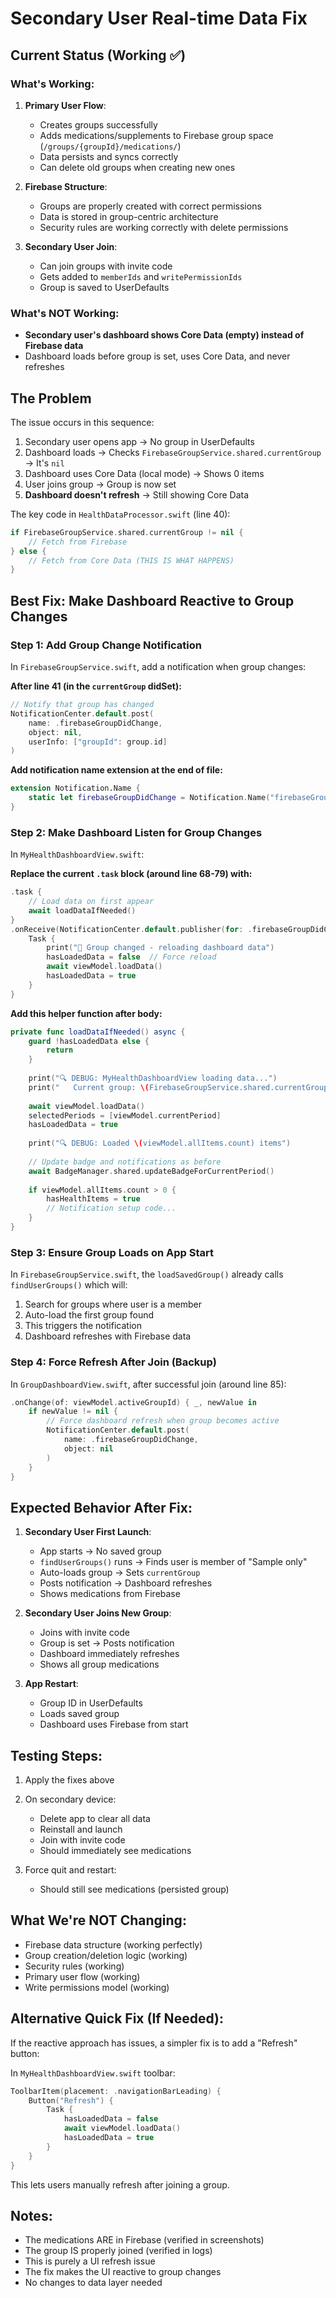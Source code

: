 # Secondary User Real-time Data Fix

## Current Status (Working ✅)

### What's Working:
1. **Primary User Flow**: 
   - Creates groups successfully
   - Adds medications/supplements to Firebase group space (`/groups/{groupId}/medications/`)
   - Data persists and syncs correctly
   - Can delete old groups when creating new ones

2. **Firebase Structure**:
   - Groups are properly created with correct permissions
   - Data is stored in group-centric architecture
   - Security rules are working correctly with delete permissions

3. **Secondary User Join**:
   - Can join groups with invite code
   - Gets added to `memberIds` and `writePermissionIds`
   - Group is saved to UserDefaults

### What's NOT Working:
- **Secondary user's dashboard shows Core Data (empty) instead of Firebase data**
- Dashboard loads before group is set, uses Core Data, and never refreshes

## The Problem

The issue occurs in this sequence:
1. Secondary user opens app → No group in UserDefaults
2. Dashboard loads → Checks `FirebaseGroupService.shared.currentGroup` → It's `nil`
3. Dashboard uses Core Data (local mode) → Shows 0 items
4. User joins group → Group is now set
5. **Dashboard doesn't refresh** → Still showing Core Data

The key code in `HealthDataProcessor.swift` (line 40):
```swift
if FirebaseGroupService.shared.currentGroup != nil {
    // Fetch from Firebase
} else {
    // Fetch from Core Data (THIS IS WHAT HAPPENS)
}
```

## Best Fix: Make Dashboard Reactive to Group Changes

### Step 1: Add Group Change Notification

In `FirebaseGroupService.swift`, add a notification when group changes:

**After line 41 (in the `currentGroup` didSet):**
```swift
// Notify that group has changed
NotificationCenter.default.post(
    name: .firebaseGroupDidChange,
    object: nil,
    userInfo: ["groupId": group.id]
)
```

**Add notification name extension at the end of file:**
```swift
extension Notification.Name {
    static let firebaseGroupDidChange = Notification.Name("firebaseGroupDidChange")
}
```

### Step 2: Make Dashboard Listen for Group Changes

In `MyHealthDashboardView.swift`:

**Replace the current `.task` block (around line 68-79) with:**
```swift
.task {
    // Load data on first appear
    await loadDataIfNeeded()
}
.onReceive(NotificationCenter.default.publisher(for: .firebaseGroupDidChange)) { _ in
    Task {
        print("📱 Group changed - reloading dashboard data")
        hasLoadedData = false  // Force reload
        await viewModel.loadData()
        hasLoadedData = true
    }
}
```

**Add this helper function after body:**
```swift
private func loadDataIfNeeded() async {
    guard !hasLoadedData else { 
        return 
    }
    
    print("🔍 DEBUG: MyHealthDashboardView loading data...")
    print("   Current group: \(FirebaseGroupService.shared.currentGroup?.name ?? "NO GROUP")")
    
    await viewModel.loadData()
    selectedPeriods = [viewModel.currentPeriod]
    hasLoadedData = true
    
    print("🔍 DEBUG: Loaded \(viewModel.allItems.count) items")
    
    // Update badge and notifications as before
    await BadgeManager.shared.updateBadgeForCurrentPeriod()
    
    if viewModel.allItems.count > 0 {
        hasHealthItems = true
        // Notification setup code...
    }
}
```

### Step 3: Ensure Group Loads on App Start

In `FirebaseGroupService.swift`, the `loadSavedGroup()` already calls `findUserGroups()` which will:
1. Search for groups where user is a member
2. Auto-load the first group found
3. This triggers the notification
4. Dashboard refreshes with Firebase data

### Step 4: Force Refresh After Join (Backup)

In `GroupDashboardView.swift`, after successful join (around line 85):
```swift
.onChange(of: viewModel.activeGroupId) { _, newValue in
    if newValue != nil {
        // Force dashboard refresh when group becomes active
        NotificationCenter.default.post(
            name: .firebaseGroupDidChange,
            object: nil
        )
    }
}
```

## Expected Behavior After Fix:

1. **Secondary User First Launch**:
   - App starts → No saved group
   - `findUserGroups()` runs → Finds user is member of "Sample only"
   - Auto-loads group → Sets `currentGroup`
   - Posts notification → Dashboard refreshes
   - Shows medications from Firebase

2. **Secondary User Joins New Group**:
   - Joins with invite code
   - Group is set → Posts notification
   - Dashboard immediately refreshes
   - Shows all group medications

3. **App Restart**:
   - Group ID in UserDefaults
   - Loads saved group
   - Dashboard uses Firebase from start

## Testing Steps:

1. Apply the fixes above
2. On secondary device:
   - Delete app to clear all data
   - Reinstall and launch
   - Join with invite code
   - Should immediately see medications

3. Force quit and restart:
   - Should still see medications (persisted group)

## What We're NOT Changing:

- Firebase data structure (working perfectly)
- Group creation/deletion logic (working)
- Security rules (working)
- Primary user flow (working)
- Write permissions model (working)

## Alternative Quick Fix (If Needed):

If the reactive approach has issues, a simpler fix is to add a "Refresh" button:

In `MyHealthDashboardView.swift` toolbar:
```swift
ToolbarItem(placement: .navigationBarLeading) {
    Button("Refresh") {
        Task {
            hasLoadedData = false
            await viewModel.loadData()
            hasLoadedData = true
        }
    }
}
```

This lets users manually refresh after joining a group.

## Notes:

- The medications ARE in Firebase (verified in screenshots)
- The group IS properly joined (verified in logs)
- This is purely a UI refresh issue
- The fix makes the UI reactive to group changes
- No changes to data layer needed